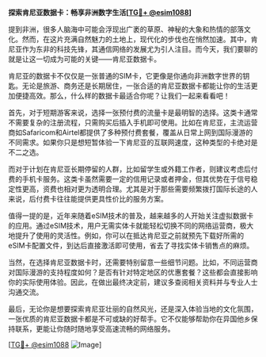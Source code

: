 **探索肯尼亚数据卡：畅享非洲数字生活[[TG💪+ @esim1088](https://t.me/s/esim1088)]**

提到非洲，很多人脑海中可能会浮现出广袤的草原、神秘的大象和热情的部落文化。然而，在这片充满自然魅力的土地上，现代化的步伐也在悄然加速。其中，肯尼亚作为东非的科技先锋，其通信网络的发展尤为引人注目。而今天，我们要聊的就是让这一切成为可能的关键——肯尼亚数据卡。

肯尼亚的数据卡不仅仅是一张普通的SIM卡，它更像是你通向非洲数字世界的钥匙。无论是旅游、商务还是长期居住，一张合适的肯尼亚数据卡都能让你的生活更加便捷高效。那么，什么样的数据卡最适合你呢？让我们一起来看看吧！

首先，对于短期游客来说，选择一张预付费的流量卡是最明智的选择。这类卡通常不需要复杂的注册流程，只需购买后插入手机即可使用。比如在肯尼亚，主流运营商如Safaricom和Airtel都提供了多种预付费套餐，覆盖从日常上网到国际漫游的不同需求。如果你只是想短暂体验一下肯尼亚的互联网速度，这种类型的卡绝对是不二之选。

而对于计划在肯尼亚长期停留的人群，比如留学生或外籍工作者，则建议考虑后付费的手机卡服务。这类卡虽然需要一定的信用记录或者押金，但其优势在于信号稳定性更高，资费也相对更为透明合理。尤其是对于那些需要频繁拨打国际长途的人来说，后付费卡往往能提供更具性价比的服务方案。

值得一提的是，近年来随着eSIM技术的普及，越来越多的人开始关注虚拟数据卡的应用。通过eSIM技术，用户无需实体卡就能轻松切换不同的网络运营商，极大地提升了使用的灵活性。例如，你可以在抵达肯尼亚之前就预先下载好所需的eSIM卡配置文件，到达后直接激活即可使用，省去了寻找实体卡销售点的麻烦。

当然，在选择肯尼亚数据卡时，还需要特别留意一些细节问题。比如，不同运营商对国际漫游的支持程度如何？是否有针对特定地区的优惠套餐？这些都会直接影响你的实际使用体验。因此，在做出最终决定前，建议多查阅相关资料并与专业人士沟通交流。

最后，无论你是想要探索肯尼亚壮丽的自然风光，还是深入体验当地的文化氛围，一张优质的肯尼亚数据卡都是不可或缺的好帮手。它不仅能够帮助你在异国他乡保持联系，更能让你随时随地享受高速流畅的网络服务。

[[TG💪+ @esim1088](https://t.me/s/esim1088) ![Image](https://i.postimg.cc/4NQfJmqS/Snipaste-2025-05-13-00-14-12.png)]